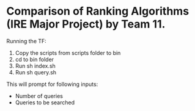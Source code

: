 Comparison of Ranking Algorithms (IRE Major Project) by Team 11.
=================================================================

Running the TF:

1. Copy the scripts from scripts folder to bin
2. cd to bin folder
3. Run 
	sh index.sh <path to corpus> <path to folder where indexd needs to be stored>
4. Run 
	sh query.sh <path to stored index>

This will prompt for following inputs:
- Number of queries
- Queries to be searched

